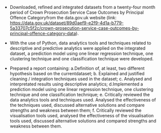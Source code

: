 

 * Downloaded, refined and integrated datasets from a twenty-four month period of Crown Prosecution Service Case Outcomes by Principal Offence Categoryfrom the data.gov.uk website (link: https://data.gov.uk/dataset/89d0aef9-e2f9-4d1a-b779-5a33707c5f2c/crown-prosecution-service-case-outcomes-by-principal-offence-category-data).  

* With the use of Python, data analytics tools and techniques related to descriptive and predictive analytics were applied on the integrated dataset, a prediction model using one linear regression technique, one clustering technique and one classification technique were developed.  

* Prepared a report containing: a.Definition of, at least, two different hypothesis based on the currentdataset; b. Explained and justified cleaning / integration techniques used in the dataset; c. Analysed and interpretated results using descriptive analytics; d.Implemented a prediction model using one linear regression technique, one clustering technique and one classification technique; e. Critically reviewed the data analytics tools and techniques used. Analysed the effectiveness of the techniques used, discussed alternative solutions and compare strengths and weakness between them; f. Critically reviewed the visualisation tools used, analysed the effectiveness of the visualisation tools used, discussed alternative solutions and compared strengths and weakness between them.
